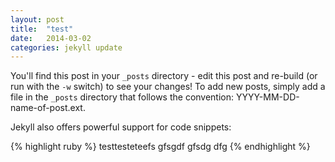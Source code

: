 ```yaml
---
layout: post
title:  "test"
date:   2014-03-02 
categories: jekyll update
---
```


You'll find this post in your `_posts` directory - edit this post and re-build (or run with the `-w` switch) to see your changes!
To add new posts, simply add a file in the `_posts` directory that follows the convention: YYYY-MM-DD-name-of-post.ext.

Jekyll also offers powerful support for code snippets:

{% highlight ruby %}
testtesteteefs
gfsgdf
gfsdg
dfg
{% endhighlight %}

